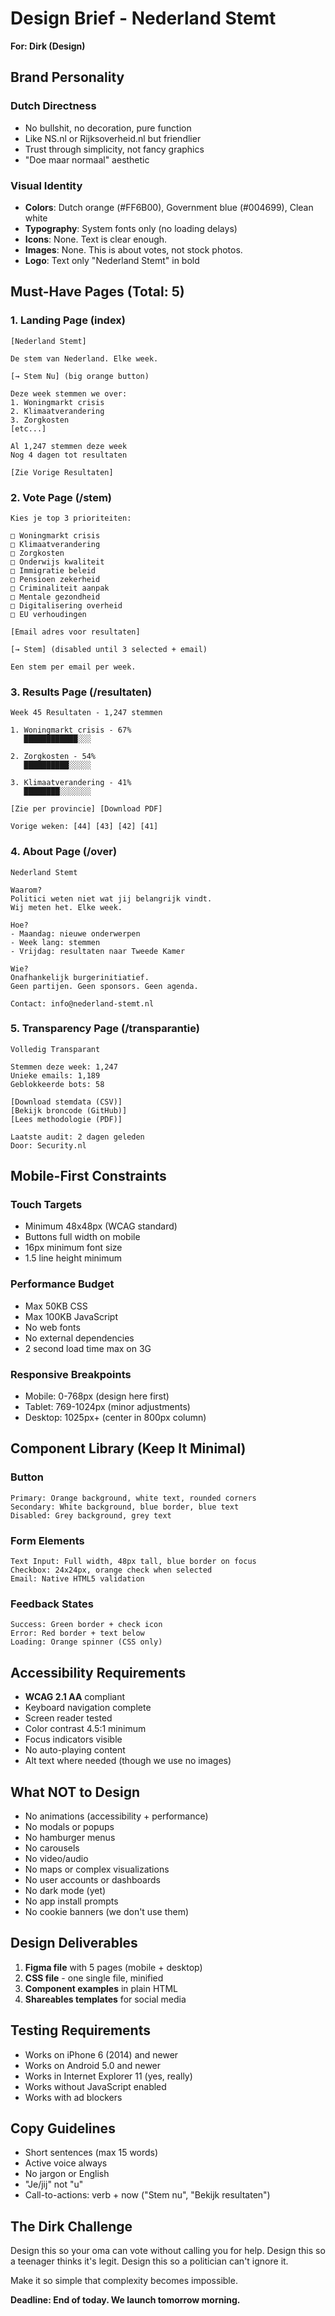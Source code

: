 # Design Brief - Nederland Stemt
**For: Dirk (Design)**

## Brand Personality

### Dutch Directness
- No bullshit, no decoration, pure function
- Like NS.nl or Rijksoverheid.nl but friendlier
- Trust through simplicity, not fancy graphics
- "Doe maar normaal" aesthetic

### Visual Identity
- **Colors**: Dutch orange (#FF6B00), Government blue (#004699), Clean white
- **Typography**: System fonts only (no loading delays)
- **Icons**: None. Text is clear enough.
- **Images**: None. This is about votes, not stock photos.
- **Logo**: Text only "Nederland Stemt" in bold

## Must-Have Pages (Total: 5)

### 1. Landing Page (index)
```
[Nederland Stemt]

De stem van Nederland. Elke week.

[→ Stem Nu] (big orange button)

Deze week stemmen we over:
1. Woningmarkt crisis
2. Klimaatverandering 
3. Zorgkosten
[etc...]

Al 1,247 stemmen deze week
Nog 4 dagen tot resultaten

[Zie Vorige Resultaten]
```

### 2. Vote Page (/stem)
```
Kies je top 3 prioriteiten:

□ Woningmarkt crisis
□ Klimaatverandering
□ Zorgkosten
□ Onderwijs kwaliteit
□ Immigratie beleid
□ Pensioen zekerheid
□ Criminaliteit aanpak
□ Mentale gezondheid
□ Digitalisering overheid
□ EU verhoudingen

[Email adres voor resultaten]

[→ Stem] (disabled until 3 selected + email)

Een stem per email per week.
```

### 3. Results Page (/resultaten)
```
Week 45 Resultaten - 1,247 stemmen

1. Woningmarkt crisis - 67%
   ████████████░░░
   
2. Zorgkosten - 54%
   ██████████░░░░░
   
3. Klimaatverandering - 41%
   ████████░░░░░░░

[Zie per provincie] [Download PDF]

Vorige weken: [44] [43] [42] [41]
```

### 4. About Page (/over)
```
Nederland Stemt

Waarom?
Politici weten niet wat jij belangrijk vindt.
Wij meten het. Elke week.

Hoe?
- Maandag: nieuwe onderwerpen
- Week lang: stemmen
- Vrijdag: resultaten naar Tweede Kamer

Wie?
Onafhankelijk burgerinitiatief.
Geen partijen. Geen sponsors. Geen agenda.

Contact: info@nederland-stemt.nl
```

### 5. Transparency Page (/transparantie)
```
Volledig Transparant

Stemmen deze week: 1,247
Unieke emails: 1,189
Geblokkeerde bots: 58

[Download stemdata (CSV)]
[Bekijk broncode (GitHub)]
[Lees methodologie (PDF)]

Laatste audit: 2 dagen geleden
Door: Security.nl
```

## Mobile-First Constraints

### Touch Targets
- Minimum 48x48px (WCAG standard)
- Buttons full width on mobile
- 16px minimum font size
- 1.5 line height minimum

### Performance Budget
- Max 50KB CSS
- Max 100KB JavaScript  
- No web fonts
- No external dependencies
- 2 second load time max on 3G

### Responsive Breakpoints
- Mobile: 0-768px (design here first)
- Tablet: 769-1024px (minor adjustments)
- Desktop: 1025px+ (center in 800px column)

## Component Library (Keep It Minimal)

### Button
```
Primary: Orange background, white text, rounded corners
Secondary: White background, blue border, blue text
Disabled: Grey background, grey text
```

### Form Elements
```
Text Input: Full width, 48px tall, blue border on focus
Checkbox: 24x24px, orange check when selected
Email: Native HTML5 validation
```

### Feedback States
```
Success: Green border + check icon
Error: Red border + text below
Loading: Orange spinner (CSS only)
```

## Accessibility Requirements

- **WCAG 2.1 AA** compliant
- Keyboard navigation complete
- Screen reader tested
- Color contrast 4.5:1 minimum
- Focus indicators visible
- No auto-playing content
- Alt text where needed (though we use no images)

## What NOT to Design

- No animations (accessibility + performance)
- No modals or popups
- No hamburger menus
- No carousels
- No video/audio
- No maps or complex visualizations
- No user accounts or dashboards
- No dark mode (yet)
- No app install prompts
- No cookie banners (we don't use them)

## Design Deliverables

1. **Figma file** with 5 pages (mobile + desktop)
2. **CSS file** - one single file, minified
3. **Component examples** in plain HTML
4. **Shareables templates** for social media

## Testing Requirements

- Works on iPhone 6 (2014) and newer
- Works on Android 5.0 and newer  
- Works in Internet Explorer 11 (yes, really)
- Works without JavaScript enabled
- Works with ad blockers

## Copy Guidelines

- Short sentences (max 15 words)
- Active voice always
- No jargon or English
- "Je/jij" not "u"
- Call-to-actions: verb + now ("Stem nu", "Bekijk resultaten")

## The Dirk Challenge

Design this so your oma can vote without calling you for help. Design this so a teenager thinks it's legit. Design this so a politician can't ignore it.

Make it so simple that complexity becomes impossible.

**Deadline: End of today. We launch tomorrow morning.**